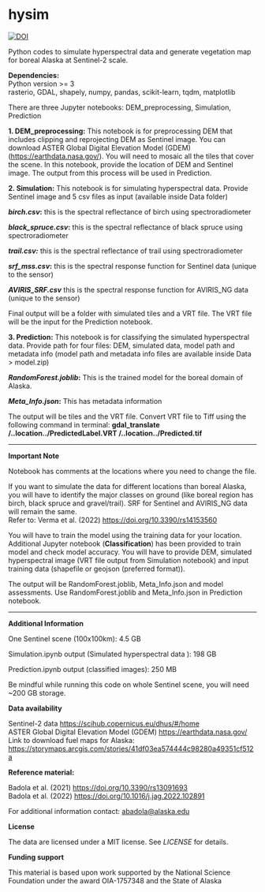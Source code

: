 # hysim
[![DOI](https://zenodo.org/badge/515659835.svg)](https://zenodo.org/badge/latestdoi/515659835)

Python codes to simulate hyperspectral data and generate vegetation map for boreal Alaska at Sentinel-2 scale.

**Dependencies:**<br/>
Python version >= 3 <br/>
rasterio, GDAL, shapely, numpy, pandas, scikit-learn, tqdm, matplotlib

There are three Jupyter notebooks: DEM_preprocessing, Simulation, Prediction

**1. DEM_preprocessing:**
This notebook is for preprocessing DEM that includes clipping and reprojecting DEM as Sentinel image. You can download ASTER Global Digital Elevation Model (GDEM) (https://earthdata.nasa.gov/). You will need to mosaic all the tiles that cover the scene. In this notebook, provide the location of DEM and Sentinel image. The output from this process will be used in Prediction. 

**2. Simulation:**
This notebook is for simulating hyperspectral data. Provide Sentinel image and 5 csv files as input (available inside Data folder)

**_birch.csv_:** this is the spectral reflectance of birch using spectroradiometer

**_black_spruce.csv_:**  this is the spectral reflectance of black spruce using spectroradiometer

**_trail.csv:_** this is the spectral reflectance of trail using spectroradiometer

**_srf_mss.csv_:** this is the spectral response function for Sentinel data (unique to the sensor)

**_AVIRIS_SRF.csv_** this is the spectral response function for AVIRIS_NG data (unique to the sensor)

Final output will be a folder with simulated tiles and a VRT file. The VRT file will be the input for the Prediction notebook. 

**3. Prediction:**
This notebook is for classifying the simulated hyperspectral data. 
Provide path for four files: DEM, simulated data, model path and metadata info (model path and metadata info files are available inside Data > model.zip)

**_RandomForest.joblib_:** This is the trained model for the boreal domain of Alaska. 

**_Meta_Info.json_:** This has metadata information

The output will be tiles and the VRT file. Convert VRT file to Tiff using the following command in terminal:
**gdal_translate /..location../PredictedLabel.VRT /..location../Predicted.tif**

------------------------------------------------------------------------------------------------------------------------------------------------------------------

**Important Note**

Notebook has comments at the locations where you need to change the file. 

If you want to simulate the data for different locations than boreal Alaska, you will have to identify the major classes on ground (like boreal region has birch, black spruce and gravel/trail). SRF for Sentinel and AVIRIS_NG data will remain the same. <br/>
Refer to: Verma et al. (2022) https://doi.org/10.3390/rs14153560

You will have to train the model using the training data for your location. Additional Jupyter notebook (**Classification**) has been provided to train model and check model accuracy. You will have to provide DEM, simulated hyperspectral image (VRT file output from Simulation notebook) and input training data (shapefile or geojson (preferred format)).

The output will be RandomForest.joblib, Meta_Info.json and model assessments. Use RandomForest.joblib and Meta_Info.json in Prediction notebook.

------------------------------------------------------------------------------------------------------------------------------------------------------------------

**Additional Information**

One Sentinel scene (100x100km): 4.5 GB

Simulation.ipynb output (Simulated hyperspectral data ): 198 GB

Prediction.ipynb output (classified images): 250 MB

Be mindful while running this code on whole Sentinel scene, you will need ~200 GB storage. 

**Data availability**

Sentinel-2 data https://scihub.copernicus.eu/dhus/#/home <br/>
ASTER Global Digital Elevation Model (GDEM) https://earthdata.nasa.gov/ <br/>
Link to download fuel maps for Alaska: https://storymaps.arcgis.com/stories/41df03ea574444c98280a49351cf512a <br/>

**Reference material:**

Badola et al. (2021) https://doi.org/10.3390/rs13091693 <br/>
Badola et al. (2022) https://doi.org/10.1016/j.jag.2022.102891 <br/>

For additional information contact: abadola@alaska.edu


**License**

The data are licensed under a MIT license. See _LICENSE_ for details.

**Funding support**

This material is based upon work supported by the National Science Foundation under the award OIA-1757348 and the State of Alaska
